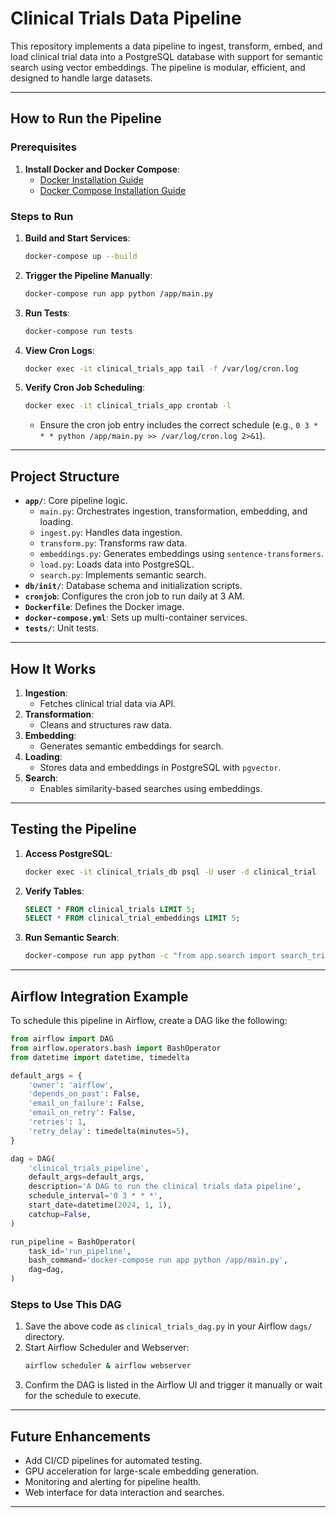 # Clinical Trials Data Pipeline

This repository implements a data pipeline to ingest, transform, embed, and load clinical trial data into a PostgreSQL database with support for semantic search using vector embeddings. The pipeline is modular, efficient, and designed to handle large datasets.

---

## How to Run the Pipeline

### Prerequisites

1. **Install Docker and Docker Compose**:
   - [Docker Installation Guide](https://docs.docker.com/get-docker/)
   - [Docker Compose Installation Guide](https://docs.docker.com/compose/install/)

### Steps to Run

1. **Build and Start Services**:
   ```bash
   docker-compose up --build
   ```

2. **Trigger the Pipeline Manually**:
   ```bash
   docker-compose run app python /app/main.py
   ```

3. **Run Tests**:
   ```bash
   docker-compose run tests
   ```

4. **View Cron Logs**:
   ```bash
   docker exec -it clinical_trials_app tail -f /var/log/cron.log
   ```

5. **Verify Cron Job Scheduling**:
   ```bash
   docker exec -it clinical_trials_app crontab -l
   ```
   - Ensure the cron job entry includes the correct schedule (e.g., `0 3 * * * python /app/main.py >> /var/log/cron.log 2>&1`).

---

## Project Structure

- **`app/`**: Core pipeline logic.
  - `main.py`: Orchestrates ingestion, transformation, embedding, and loading.
  - `ingest.py`: Handles data ingestion.
  - `transform.py`: Transforms raw data.
  - `embeddings.py`: Generates embeddings using `sentence-transformers`.
  - `load.py`: Loads data into PostgreSQL.
  - `search.py`: Implements semantic search.
- **`db/init/`**: Database schema and initialization scripts.
- **`cronjob`**: Configures the cron job to run daily at 3 AM.
- **`Dockerfile`**: Defines the Docker image.
- **`docker-compose.yml`**: Sets up multi-container services.
- **`tests/`**: Unit tests.

---

## How It Works

1. **Ingestion**:
   - Fetches clinical trial data via API.
2. **Transformation**:
   - Cleans and structures raw data.
3. **Embedding**:
   - Generates semantic embeddings for search.
4. **Loading**:
   - Stores data and embeddings in PostgreSQL with `pgvector`.
5. **Search**:
   - Enables similarity-based searches using embeddings.

---

## Testing the Pipeline

1. **Access PostgreSQL**:
   ```bash
   docker exec -it clinical_trials_db psql -U user -d clinical_trial
   ```

2. **Verify Tables**:
   ```sql
   SELECT * FROM clinical_trials LIMIT 5;
   SELECT * FROM clinical_trial_embeddings LIMIT 5;
   ```

3. **Run Semantic Search**:
   ```bash
   docker-compose run app python -c "from app.search import search_trials; print(search_trials(query='NSCLC immunotherapy', top_k=5))"
   ```

---

## Airflow Integration Example

To schedule this pipeline in Airflow, create a DAG like the following:

```python
from airflow import DAG
from airflow.operators.bash import BashOperator
from datetime import datetime, timedelta

default_args = {
    'owner': 'airflow',
    'depends_on_past': False,
    'email_on_failure': False,
    'email_on_retry': False,
    'retries': 1,
    'retry_delay': timedelta(minutes=5),
}

dag = DAG(
    'clinical_trials_pipeline',
    default_args=default_args,
    description='A DAG to run the clinical trials data pipeline',
    schedule_interval='0 3 * * *',
    start_date=datetime(2024, 1, 1),
    catchup=False,
)

run_pipeline = BashOperator(
    task_id='run_pipeline',
    bash_command='docker-compose run app python /app/main.py',
    dag=dag,
)
```

### Steps to Use This DAG
1. Save the above code as `clinical_trials_dag.py` in your Airflow `dags/` directory.
2. Start Airflow Scheduler and Webserver:
   ```bash
   airflow scheduler & airflow webserver
   ```
3. Confirm the DAG is listed in the Airflow UI and trigger it manually or wait for the schedule to execute.

---

## Future Enhancements

- Add CI/CD pipelines for automated testing.
- GPU acceleration for large-scale embedding generation.
- Monitoring and alerting for pipeline health.
- Web interface for data interaction and searches.

---

